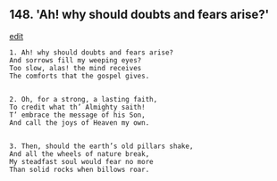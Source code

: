 
## 148.  'Ah! why should doubts and fears arise?'
[edit](https://docs.google.com/document/d/1NgxKqeovaa4OXxeJOoTJShGtTHM6E1Tj/edit?mode=html)



    1. Ah! why should doubts and fears arise?
    And sorrows fill my weeping eyes?
    Too slow, alas! the mind receives
    The comforts that the gospel gives.


    2. Oh, for a strong, a lasting faith,
    To credit what th’ Almighty saith!
    T’ embrace the message of his Son,
    And call the joys of Heaven my own.


    3. Then, should the earth’s old pillars shake,
    And all the wheels of nature break,
    My steadfast soul would fear no more
    Than solid rocks when billows roar.
